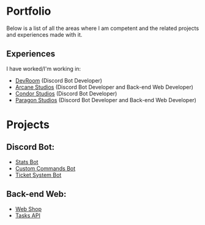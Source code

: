 # Portfolio
Below is a list of all the areas where I am competent and the related projects and experiences made with it.

## Experiences
I have worked/I'm working in:
- [DevRoom](https://discord.gg/devroom) (Discord Bot Developer)
- [Arcane Studios](https://discord.gg/arcanestudios) (Discord Bot Developer and Back-end Web Developer)
- [Condor Studios](https://discord.gg/candor-studios-650773903236399134) (Discord Bot Developer)
- [Paragon Studios](https://discord.gg/28cESwXf) (Discord Bot Developer and Back-end Web Developer)

# Projects
## Discord Bot:
- [Stats Bot](https://github.com/TechG2/Server-Stats-Bot)
- [Custom Commands Bot](https://github.com/TechG2/custom-commands-bot)
- [Ticket System Bot](https://github.com/TechG2/ticket-system-bot)

## Back-end Web:
- [Web Shop](https://github.com/TechG2/web-shop)
- [Tasks API](https://github.com/TechG2/tasks-api)
